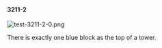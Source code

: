 #### 3211-2
![test-3211-2-0.png](https://github.com/lil-lab/nlvr/raw/master/nlvr/test/images/1/test-3211-2-0.png "test-3211-2-0.png")

There is exactly one blue block as the top of a tower.